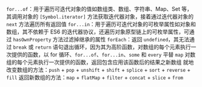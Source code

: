 `for...of`：用于遍历可迭代对象的值如数组类、数组、字符串、Map、Set 等，其调用对象的 `[Symbol.iterator]` 方法获取迭代器对象，接着通过迭代器对象的 `next` 方法遍历所有返回值
`for...in`：用于遍历可迭代对象的可枚举属性如对象和数组，其不依赖于 ES6 的迭代器协议，还遍历对象原型链上的可枚举属性，可通过 `hasOwnProperty` 方法过滤掉继承的属性
`forEach`：返回 `undefined`，其无法通过 `break` 或 `return` 语句退出循环，因为其为高阶函数，对数组的每个元素执行一次提供的函数，以 for 循环、`for...of`、`for...in`、`some` 和 `every` 平替
`map` 对数组的每个元素执行一次提供的函数，返回包含应用该函数后的结果之新数组
就地改变数组的方法：`push` + `pop` + `unshift` + `shift` + `splice` + `sort` + `reverse` + `fill`
返回新数组的方法：`map` + `flatMap` + `filter` + `concat` + `slice` + `from`
